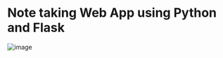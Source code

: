# Note taking Web App using Python and Flask

![image](https://user-images.githubusercontent.com/75152352/171782858-398cb92e-8d2a-4afb-80f5-93e9341c505c.png)
